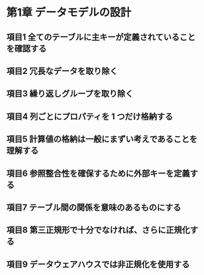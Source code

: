 # 第1章 データモデルの設計

## 項目1 全てのテーブルに主キーが定義されていることを確認する

## 項目2 冗長なデータを取り除く

## 項目3 繰り返しグループを取り除く

## 項目4 列ごとにプロパティを 1 つだけ格納する

## 項目5 計算値の格納は一般にまずい考えであることを理解する

## 項目6 参照整合性を確保するために外部キーを定義する

## 項目7 テーブル間の関係を意味のあるものにする

## 項目8 第三正規形で十分でなければ、さらに正規化する

## 項目9 データウェアハウスでは非正規化を使用する
